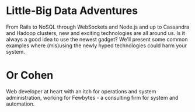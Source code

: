 Little-Big Data Adventures
==========================

From Rails to NoSQL through WebSockets and Node.js and up to Cassandra and Hadoop clusters, new and exciting technologies are all around us. Is it always a good idea to use the newest gadget? We'll present some common examples where (mis)using the newly hyped technologies could harm your system.

Or Cohen
====================

Web developer at heart with an itch for operations and system administration, working for Fewbytes - a consulting firm for system and automation.
